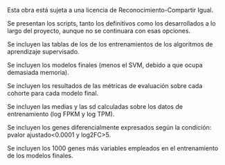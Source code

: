 Esta obra está sujeta a una licencia de Reconocimiento-Compartir Igual.

Se presentan los scripts, tanto los definitivos como los desarrollados a lo largo del proyecto, aunque no se continuara con esas opciones.

Se incluyen las tablas de los de los entrenamientos de los algoritmos de aprendizaje supervisado.

Se incluyen los modelos finales (menos el SVM, debido a que ocupa demasiada memoria).

Se incluyen los resultados de las métricas de evaluación sobre cada cohorte para cada modelo final.

Se incluyen las medias y las sd calculadas sobre los datos de entrenamiento (log FPKM y log TPM).

Se incluyen los genes diferencialmente expresados según la condición: pvalor ajustado<0.0001 y log2FC>5.

Se incluyen los 1000 genes más variables empleados en el entrenamiento de los modelos finales.
